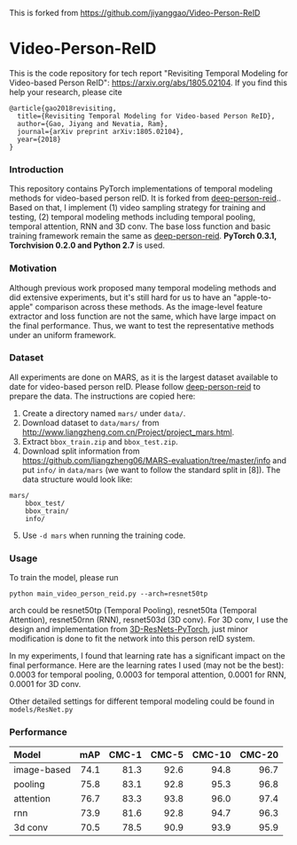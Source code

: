 This is forked from https://github.com/jiyanggao/Video-Person-ReID

# Video-Person-ReID

This is the code repository for tech report "Revisiting Temporal Modeling for Video-based Person ReID": https://arxiv.org/abs/1805.02104.
If you find this help your research, please cite

    @article{gao2018revisiting,
      title={Revisiting Temporal Modeling for Video-based Person ReID},
      author={Gao, Jiyang and Nevatia, Ram},
      journal={arXiv preprint arXiv:1805.02104},
      year={2018}
    }

### Introduction
This repository contains PyTorch implementations of temporal modeling methods for video-based person reID. It is forked from [deep-person-reid](https://github.com/KaiyangZhou/deep-person-reid).. Based on that, I implement (1) video sampling strategy for training and testing, (2) temporal modeling methods including temporal pooling, temporal attention, RNN and 3D conv. The base loss function and basic training framework remain the same as [deep-person-reid](https://github.com/KaiyangZhou/deep-person-reid). **PyTorch 0.3.1, Torchvision 0.2.0 and Python 2.7** is used.

### Motivation
Although previous work proposed many temporal modeling methods and did extensive experiments, but it's still hard for us to have an "apple-to-apple" comparison across these methods. As the image-level feature extractor and loss function are not the same, which have large impact on the final performance. Thus, we want to test the representative methods under an uniform framework.

### Dataset
All experiments are done on MARS, as it is the largest dataset available to date for video-based person reID. Please follow [deep-person-reid](https://github.com/KaiyangZhou/deep-person-reid) to prepare the data. The instructions are copied here: 

1. Create a directory named `mars/` under `data/`.
2. Download dataset to `data/mars/` from http://www.liangzheng.com.cn/Project/project_mars.html.
3. Extract `bbox_train.zip` and `bbox_test.zip`.
4. Download split information from https://github.com/liangzheng06/MARS-evaluation/tree/master/info and put `info/` in `data/mars` (we want to follow the standard split in [8]). The data structure would look like:
```
mars/
    bbox_test/
    bbox_train/
    info/
```
5. Use `-d mars` when running the training code.

### Usage
To train the model, please run

    python main_video_person_reid.py --arch=resnet50tp
arch could be resnet50tp (Temporal Pooling), resnet50ta (Temporal Attention), resnet50rnn (RNN), resnet503d (3D conv). For 3D conv, I use the design and implementation from [3D-ResNets-PyTorch](https://github.com/kenshohara/3D-ResNets-PyTorch), just minor modification is done to fit the network into this person reID system.

In my experiments, I found that learning rate has a significant impact on the final performance. Here are the learning rates I used (may not be the best): 0.0003 for temporal pooling, 0.0003 for temporal attention, 0.0001 for RNN, 0.0001 for 3D conv.

Other detailed settings for different temporal modeling could be found in `models/ResNet.py`

### Performance

| Model            | mAP |CMC-1 | CMC-5 | CMC-10 | CMC-20 |
| :--------------- | ----------: | ----------: | ----------: | ----------: | ----------: | 
| image-based      |   74.1  | 81.3 | 92.6 | 94.8 | 96.7 |
| pooling    |   75.8  | 83.1 | 92.8 | 95.3 | 96.8   |
| attention    |  76.7 | 83.3 | 93.8 | 96.0 | 97.4 |
| rnn    |   73.9 | 81.6 | 92.8 | 94.7 | 96.3 |
| 3d conv    |  70.5 | 78.5 | 90.9 | 93.9 | 95.9 |